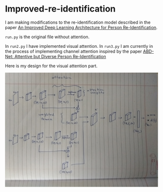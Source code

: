 # Improved-re-identification

I am making modifications to the re-identification model described in the paper [An Improved Deep Learning Architecture for Person Re-Identification](https://www.cv-foundation.org/openaccess/content_cvpr_2015/papers/Ahmed_An_Improved_Deep_2015_CVPR_paper.pdf).

`run.py` is the original file without attention.

In `run2.py` I have implemented visual attention. In `run3.py` I am currently in the process of implementing channel attention inspired by the paper [ABD-Net: Attentive but Diverse Person Re-Identification](https://arxiv.org/pdf/1908.01114v3.pdf) 

Here is my design for the visual attention part.

![alt text](https://raw.githubusercontent.com/Nirvan101/Improved-re-identification/master/image.jpg)
